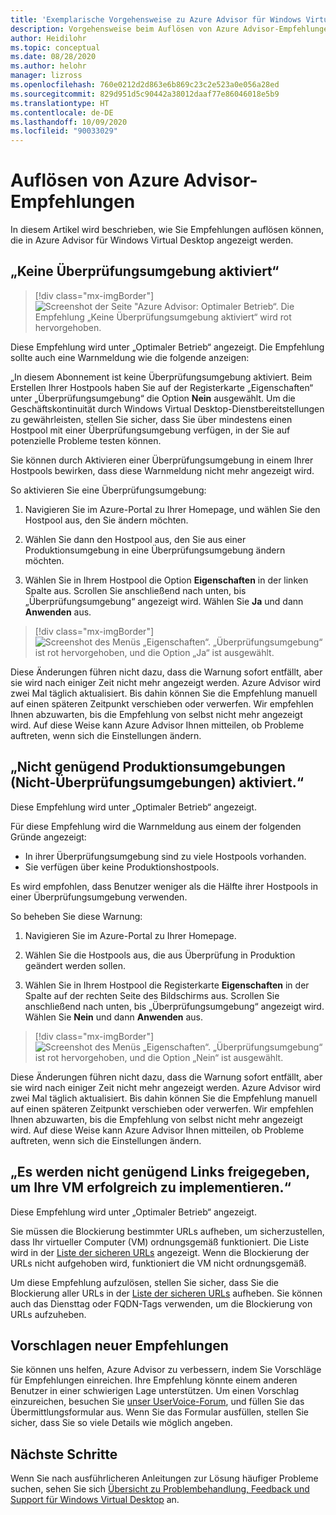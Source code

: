 ```yaml
---
title: 'Exemplarische Vorgehensweise zu Azure Advisor für Windows Virtual Desktop: Azure'
description: Vorgehensweise beim Auflösen von Azure Advisor-Empfehlungen für Windows Virtual Desktop.
author: Heidilohr
ms.topic: conceptual
ms.date: 08/28/2020
ms.author: helohr
manager: lizross
ms.openlocfilehash: 760e0212d2d863e6b869c23c2e523a0e056a28ed
ms.sourcegitcommit: 829d951d5c90442a38012daaf77e86046018e5b9
ms.translationtype: HT
ms.contentlocale: de-DE
ms.lasthandoff: 10/09/2020
ms.locfileid: "90033029"
---
```

# <a name="how-to-resolve-azure-advisor-recommendations"></a>Auflösen von Azure Advisor-Empfehlungen

In diesem Artikel wird beschrieben, wie Sie Empfehlungen auflösen können, die in Azure Advisor für Windows Virtual Desktop angezeigt werden.

## <a name="no-validation-environment-enabled"></a>„Keine Überprüfungsumgebung aktiviert“

>[!div class="mx-imgBorder"]
>![Screenshot der Seite "Azure Advisor: Optimaler Betrieb“. Die Empfehlung „Keine Überprüfungsumgebung aktiviert“ wird rot hervorgehoben.](media/no-validation-environment.png)

Diese Empfehlung wird unter „Optimaler Betrieb“ angezeigt. Die Empfehlung sollte auch eine Warnmeldung wie die folgende anzeigen:

„In diesem Abonnement ist keine Überprüfungsumgebung aktiviert. Beim Erstellen Ihrer Hostpools haben Sie auf der Registerkarte „Eigenschaften“ unter „Überprüfungsumgebung“ die Option **Nein** ausgewählt. Um die Geschäftskontinuität durch Windows Virtual Desktop-Dienstbereitstellungen zu gewährleisten, stellen Sie sicher, dass Sie über mindestens einen Hostpool mit einer Überprüfungsumgebung verfügen, in der Sie auf potenzielle Probleme testen können.

Sie können durch Aktivieren einer Überprüfungsumgebung in einem Ihrer Hostpools bewirken, dass diese Warnmeldung nicht mehr angezeigt wird.

So aktivieren Sie eine Überprüfungsumgebung:

1. Navigieren Sie im Azure-Portal zu Ihrer Homepage, und wählen Sie den Hostpool aus, den Sie ändern möchten.

2. Wählen Sie dann den Hostpool aus, den Sie aus einer Produktionsumgebung in eine Überprüfungsumgebung ändern möchten.

3. Wählen Sie in Ihrem Hostpool die Option **Eigenschaften** in der linken Spalte aus. Scrollen Sie anschließend nach unten, bis „Überprüfungsumgebung“ angezeigt wird. Wählen Sie **Ja** und dann **Anwenden** aus.

>[!div class="mx-imgBorder"]
>![Screenshot des Menüs „Eigenschaften“. „Überprüfungsumgebung“ ist rot hervorgehoben, und die Option „Ja“ ist ausgewählt.](media/validation-yes.png)

Diese Änderungen führen nicht dazu, dass die Warnung sofort entfällt, aber sie wird nach einiger Zeit nicht mehr angezeigt werden. Azure Advisor wird zwei Mal täglich aktualisiert. Bis dahin können Sie die Empfehlung manuell auf einen späteren Zeitpunkt verschieben oder verwerfen. Wir empfehlen Ihnen abzuwarten, bis die Empfehlung von selbst nicht mehr angezeigt wird. Auf diese Weise kann Azure Advisor Ihnen mitteilen, ob Probleme auftreten, wenn sich die Einstellungen ändern.

## <a name="not-enough-production-non-validation-environments-enabled"></a>„Nicht genügend Produktionsumgebungen (Nicht-Überprüfungsumgebungen) aktiviert.“

Diese Empfehlung wird unter „Optimaler Betrieb“ angezeigt.

Für diese Empfehlung wird die Warnmeldung aus einem der folgenden Gründe angezeigt:

- In ihrer Überprüfungsumgebung sind zu viele Hostpools vorhanden.
- Sie verfügen über keine Produktionshostpools.

Es wird empfohlen, dass Benutzer weniger als die Hälfte ihrer Hostpools in einer Überprüfungsumgebung verwenden.

So beheben Sie diese Warnung:

1. Navigieren Sie im Azure-Portal zu Ihrer Homepage.

2. Wählen Sie die Hostpools aus, die aus Überprüfung in Produktion geändert werden sollen.

3. Wählen Sie in Ihrem Hostpool die Registerkarte **Eigenschaften** in der Spalte auf der rechten Seite des Bildschirms aus. Scrollen Sie anschließend nach unten, bis „Überprüfungsumgebung“ angezeigt wird. Wählen Sie **Nein** und dann **Anwenden** aus.

>[!div class="mx-imgBorder"]
>![Screenshot des Menüs „Eigenschaften“. „Überprüfungsumgebung“ ist rot hervorgehoben, und die Option „Nein“ ist ausgewählt.](media/validation-no.png)

Diese Änderungen führen nicht dazu, dass die Warnung sofort entfällt, aber sie wird nach einiger Zeit nicht mehr angezeigt werden. Azure Advisor wird zwei Mal täglich aktualisiert. Bis dahin können Sie die Empfehlung manuell auf einen späteren Zeitpunkt verschieben oder verwerfen. Wir empfehlen Ihnen abzuwarten, bis die Empfehlung von selbst nicht mehr angezeigt wird. Auf diese Weise kann Azure Advisor Ihnen mitteilen, ob Probleme auftreten, wenn sich die Einstellungen ändern.

## <a name="not-enough-links-are-unblocked-to-successfully-implement-your-vm"></a>„Es werden nicht genügend Links freigegeben, um Ihre VM erfolgreich zu implementieren.“

Diese Empfehlung wird unter „Optimaler Betrieb“ angezeigt.

Sie müssen die Blockierung bestimmter URLs aufheben, um sicherzustellen, dass Ihr virtueller Computer (VM) ordnungsgemäß funktioniert. Die Liste wird in der [Liste der sicheren URLs](safe-url-list.md) angezeigt. Wenn die Blockierung der URLs nicht aufgehoben wird, funktioniert die VM nicht ordnungsgemäß.

Um diese Empfehlung aufzulösen, stellen Sie sicher, dass Sie die Blockierung aller URLs in der [Liste der sicheren URLs](safe-url-list.md) aufheben. Sie können auch das Diensttag oder FQDN-Tags verwenden, um die Blockierung von URLs aufzuheben.

## <a name="propose-new-recommendations"></a>Vorschlagen neuer Empfehlungen

Sie können uns helfen, Azure Advisor zu verbessern, indem Sie Vorschläge für Empfehlungen einreichen. Ihre Empfehlung könnte einem anderen Benutzer in einer schwierigen Lage unterstützen. Um einen Vorschlag einzureichen, besuchen Sie [unser UserVoice-Forum](https://windowsvirtualdesktop.uservoice.com/forums/930847-azure-advisor-recommendations), und füllen Sie das Übermittlungsformular aus. Wenn Sie das Formular ausfüllen, stellen Sie sicher, dass Sie so viele Details wie möglich angeben.

## <a name="next-steps"></a>Nächste Schritte

Wenn Sie nach ausführlicheren Anleitungen zur Lösung häufiger Probleme suchen, sehen Sie sich [Übersicht zu Problembehandlung, Feedback und Support für Windows Virtual Desktop](troubleshoot-set-up-overview.md) an.
